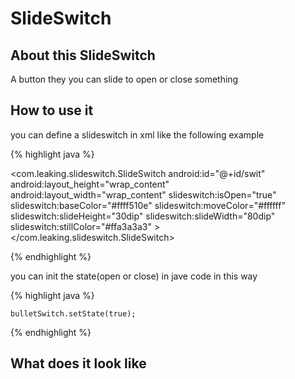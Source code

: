 SlideSwitch
===========


## About this SlideSwitch
A button they you can slide to open or close something


## How to use it

you can define a slideswitch in xml like the following example


{% highlight java %}

 <com.leaking.slideswitch.SlideSwitch
        android:id="@+id/swit"
		android:layout_height="wrap_content"
		android:layout_width="wrap_content"
		slideswitch:isOpen="true"
        slideswitch:baseColor="#ffff510e"
        slideswitch:moveColor="#ffffff"
        slideswitch:slideHeight="30dip"
        slideswitch:slideWidth="80dip"
        slideswitch:stillColor="#ffa3a3a3" >
    </com.leaking.slideswitch.SlideSwitch>


{% endhighlight %}

you can init the state(open or close) in jave code in this way


{% highlight java %}

	bulletSwitch.setState(true);

{% endhighlight %}


## What does it look like 



